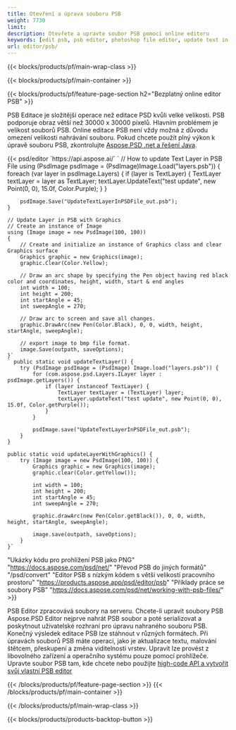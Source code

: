 ```yaml
---
title: Otevření a úprava souboru PSB
weight: 7730
limit: 
description: Otevřete a upravte soubor PSB pomocí online editoru
keywords: [edit psb, psb editor, photoshop file editor, update text in psb, update psb, open psb, update text in psb]
url: editor/psb/
---
```


{{< blocks/products/pf/main-wrap-class >}}

{{< blocks/products/pf/main-container >}}

{{< blocks/products/pf/feature-page-section h2="Bezplatný online editor PSB" >}}
<p>PSB Editace je složitější operace než editace PSD kvůli velké velikosti. PSB podporuje obraz větší než 30000 x 30000 pixelů. Hlavním problémem je velikost souborů PSB. Online editace PSB není vždy možná z důvodu omezení velikosti nahrávání souboru. Pokud chcete použít plný výkon k úpravě souboru PSB, zkontrolujte <a href="/psd/{{< lang-code >}}">Aspose.PSD .net a řešení Java</a>. </p>
{{< psd/editor `https://api.aspose.ai/` 
`	// How to update Text Layer in PSB File
	using (PsdImage psdImage = (PsdImage)Image.Load("layers.psb"))
  	{
		foreach (var layer in psdImage.Layers)
		{
			if (layer is TextLayer)
			{
				TextLayer textLayer = layer as TextLayer;
				textLayer.UpdateText("test update", new Point(0, 0), 15.0f, Color.Purple);
			}
		}

		psdImage.Save("UpdateTextLayerInPSDFile_out.psb");
	}
	
	// Update Layer in PSB with Graphics
	// Create an instance of Image
	using (Image image = new PsdImage(100, 100))
	{
		// Create and initialize an instance of Graphics class and clear Graphics surface
		Graphics graphic = new Graphics(image);
		graphic.Clear(Color.Yellow);

		// Draw an arc shape by specifying the Pen object having red black color and coordinates, height, width, start & end angles                 
		int width = 100;
		int height = 200;
		int startAngle = 45;
		int sweepAngle = 270;

		// Draw arc to screen and save all changes.
		graphic.DrawArc(new Pen(Color.Black), 0, 0, width, height, startAngle, sweepAngle);

		// export image to bmp file format.
		image.Save(outpath, saveOptions);
	}` 
	` public static void updateTextLayer() {
        try (PsdImage psdImage = (PsdImage) Image.load("layers.psb")) {
            for (com.aspose.psd.Layers.ILayer layer : psdImage.getLayers()) {
                if (layer instanceof TextLayer) {
                    TextLayer textLayer = (TextLayer) layer;
                    textLayer.updateText("test update", new Point(0, 0), 15.0f, Color.getPurple());
                }
            }

            psdImage.save("UpdateTextLayerInPSDFile_out.psb");
        }
    }

    public static void updateLayerWithGraphics() {
        try (Image image = new PsdImage(100, 100)) {
            Graphics graphic = new Graphics(image);
            graphic.clear(Color.getYellow());

            int width = 100;
            int height = 200;
            int startAngle = 45;
            int sweepAngle = 270;

            graphic.drawArc(new Pen(Color.getBlack()), 0, 0, width, height, startAngle, sweepAngle);

            image.save(outpath, saveOptions);
        }
    }` 
"Ukázky kódu pro prohlížení PSB jako PNG"  "https://docs.aspose.com/psd/net/" 
"Převod PSB do jiných formátů"  "/psd/convert" 
"Editor PSB s nízkým kódem s větší velikostí pracovního prostoru" "https://products.aspose.app/psd/editor/psb" 
"Příklady práce se soubory PSB" "https://docs.aspose.com/psd/net/working-with-psb-files/" >}}
<p>PSB Editor zpracovává soubory na serveru. Chcete-li upravit soubory PSB Aspose.PSD Editor nejprve nahrát PSB soubor a poté serializovat a poskytnout uživatelské rozhraní pro úpravu nahraného souboru PSB. Konečný výsledek editace PSB lze stáhnout v různých formátech. Při úpravách souborů PSB máte operaci, jako je aktualizace textu, malování štětcem, přeskupení a změna viditelnosti vrstev. Upravit lze provést z libovolného zařízení a operačního systému pouze pomocí prohlížeče. Upravte soubor PSB tam, kde chcete nebo použijte <a href="https://docs.aspose.com/psd/net/working-with-psb-files/">high-code API a vytvořit svůj vlastní PSB editor</a></p>

{{< /blocks/products/pf/feature-page-section >}}
{{< /blocks/products/pf/main-container >}}


{{< /blocks/products/pf/main-wrap-class >}}

{{< blocks/products/products-backtop-button >}}


